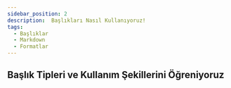 ```yaml
---
sidebar_position: 2
description:  Başlıkları Nasıl Kullanıyoruz!
tags:
  - Başlıklar
  - Markdown
  - Formatlar
---
```

## Başlık Tipleri ve Kullanım Şekillerini Öğreniyoruz